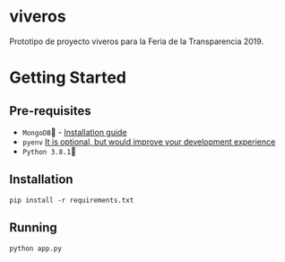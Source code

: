 # viveros
Prototipo de proyecto viveros para la Feria de la Transparencia 2019.

# Getting Started

## Pre-requisites
- ```MongoDB```:leaves: - [Installation guide](https://docs.mongodb.com/manual/installation/)
- ```pyenv``` [It is optional, but would improve your development experience](https://github.com/pyenv/pyenv)
- ```Python 3.8.1```:snake:

## Installation
```pip install -r requirements.txt```

## Running
```python app.py```
